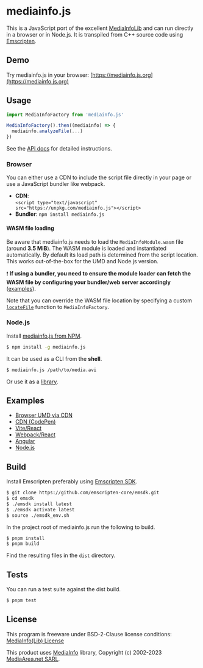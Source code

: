 # mediainfo.js

This is a JavaScript port of the excellent
[MediaInfoLib](https://mediaarea.net/en/MediaInfo) and can run directly in a
browser or in Node.js. It is transpiled from C++ source code using
[Emscripten](http://emscripten.org/).

## Demo

Try mediainfo.js in your browser: [https://mediainfo.js.org](https://mediainfo.js.org)

## Usage

```js
import MediaInfoFactory from 'mediainfo.js'

MediaInfoFactory().then((mediainfo) => {
  mediainfo.analyzeFile(...)
})
```

See the [API docs](API.md) for detailed instructions.

### Browser

You can either use a CDN to include the script file directly in your page or
use a JavaScript bundler like webpack.

- **CDN**:  
  `<script type="text/javascript" src="https://unpkg.com/mediainfo.js"></script>`
- **Bundler**: `npm install mediainfo.js`

#### WASM file loading

Be aware that mediainfo.js needs to load the `MediaInfoModule.wasm` file (around
**3.5 MiB**). The WASM module is loaded and instantiated automatically. By
default its load path is determined from the script location. This works
out-of-the-box for the UMD and Node.js version.

❗️ **If using a bundler, you need to ensure the module loader can fetch the WASM
file by configuring your bundler/web server accordingly** ([examples](#examples)).

Note that you can override the WASM file location by specifying a custom
[`locateFile`](https://emscripten.org/docs/api_reference/module.html#Module.locateFile)
function to `MediaInfoFactory`.

### Node.js

Install [mediainfo.js from NPM](https://www.npmjs.com/package/mediainfo.js).

```sh
$ npm install -g mediainfo.js
```

It can be used as a CLI from the **shell**.

```sh
$ mediainfo.js /path/to/media.avi
```

Or use it as a [library](API.md).

## Examples

- [Browser UMD via CDN](https://github.com/buzz/mediainfo.js/tree/main/examples/browser-umd)
- [CDN (CodePen)](https://codepen.io/buzzone/pen/eYNjJrx)
- [Vite/React](https://github.com/buzz/mediainfo.js/tree/main/examples/vite-react)
- [Webpack/React](https://github.com/buzz/mediainfo.js/tree/main/examples/webpack-react)
- [Angular](https://github.com/buzz/mediainfo.js/tree/main/examples/angular)
- [Node.js](https://github.com/buzz/mediainfo.js/blob/main/src/cli.ts)

## Build

Install Emscripten preferably using
[Emscripten SDK](https://emscripten.org/docs/getting_started/downloads.html#installation-instructions).

```bash
$ git clone https://github.com/emscripten-core/emsdk.git
$ cd emsdk
$ ./emsdk install latest
$ ./emsdk activate latest
$ source ./emsdk_env.sh
```

In the project root of mediainfo.js run the following to build.

```sh
$ pnpm install
$ pnpm build
```

Find the resulting files in the `dist` directory.

## Tests

You can run a test suite against the dist build.

```sh
$ pnpm test
```

## License

This program is freeware under BSD-2-Clause license conditions:
[MediaInfo(Lib) License](https://mediaarea.net/en/MediaInfo/License)

This product uses [MediaInfo](https://mediaarea.net/en/MediaInfo) library,
Copyright (c) 2002-2023 [MediaArea.net SARL](mailto:Info@MediaArea.net).
